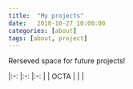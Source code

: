 ```yaml
---
title:  "My projects"
date:   2018-10-27 10:00:00
categories: [about]
tags: [about, project]
---
```


Rerseved space for future projects! 
 	
|:-:	|:-:	|:-:	|
| OCTA  	|   	|   	| 
